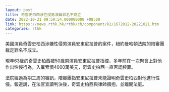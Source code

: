 ```yaml
---
layout: post
title: 奇雲史柏西涉性侵男演員罪名不成立
date: 2022-10-21 09:59:54.000000000 +08:00
link: https://news.rthk.hk/rthk/ch/component/k2/1672012-20221021.htm
categories: rthk
---
```


美國演員奇雲史柏西涉嫌性侵男演員安東尼拉普的案件，紐約曼哈頓法院的陪審團裁定罪名不成立。

現年63歲的奇雲史柏西被50歲男演員安東尼拉普指控，多年前在一次聚會上對他作出性侵行為，入稟索償4000萬美元，奇雲史柏西一直否認控罪。

法院經過為期三周的審訊，陪審團指安東尼拉普未能證明奇雲史柏西對他進行性侵。報道說，在法官宣讀判決後，奇雲史柏西與律師擁抱，並離開法庭。
